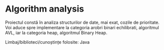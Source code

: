 # Algorithm analysis

Proiectul constă în analiza structurilor de date, mai exat, cozile de prioritate.
Voi aduce spre implementare la categoria arobri binari echilibrati, algoritmul
AVL, iar la categoria heap, algoritmul Binary Heap.

Limbaj/biblioteci/cunoștințe folosite: Java
